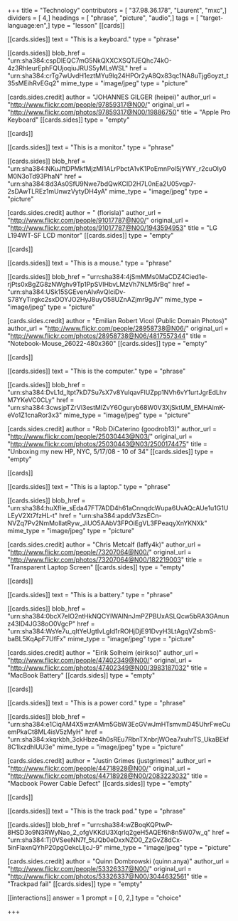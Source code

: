 +++
title = "Technology"
contributors = [ "37.98.36.178", "Laurent", "mxc",]
dividers = [ 4,]
headings = [ "phrase", "picture", "audio",]
tags = [ "target-language:en",]
type = "lesson"
[[cards]]

[[cards.sides]]
text = "This is a keyboard."
type = "phrase"

[[cards.sides]]
blob_href = "urn:sha384:cspDIEQC7mG5NkQXXCXSQTJEQhc74kO-4z3RhIeurEphFQUjoqiuJRUS5yMLsWSL"
href = "urn:sha384:crTg7wUvdH1eztMYu9lq24HPOr2yA8Qx83qc1NA8uTjg6oyzt_t35sMEihRvEGq2"
mime_type = "image/jpeg"
type = "picture"

[cards.sides.credit]
author = "JOHANNES GILGER (heipei)"
author_url = "http://www.flickr.com/people/97859317@N00/"
original_url = "http://www.flickr.com/photos/97859317@N00/19886750"
title = "Apple Pro Keyboard"
[[cards.sides]]
type = "empty"

[[cards]]

[[cards.sides]]
text = "This is a monitor."
type = "phrase"

[[cards.sides]]
blob_href = "urn:sha384:NKuJftDPMkfMjzMI1ALrPbctA1vK1PoEmnPol5jYWY_r2cuOIy0M0N3oTd93PhaN"
href = "urn:sha384:8d3As0SfU9Nwe7bdQwKCID2H7L0nEa2U05vqp7-2sDAwTLREz1mUnwzVytyDH4yA"
mime_type = "image/jpeg"
type = "picture"

[cards.sides.credit]
author = " (florisla)"
author_url = "http://www.flickr.com/people/91017787@N00/"
original_url = "http://www.flickr.com/photos/91017787@N00/1943594953"
title = "LG L194WT-SF LCD monitor"
[[cards.sides]]
type = "empty"

[[cards]]

[[cards.sides]]
text = "This is a mouse."
type = "phrase"

[[cards.sides]]
blob_href = "urn:sha384:4jSmMMs0MaCDZ4Cied1e-rjPts0xBgZG8zNWghv9Tp1PpSVIHbvLMzVh7NLM5rBq"
href = "urn:sha384:USk15SGEvenAIvAvQIciDv-S78YyTirgkc2sxDOYJO2HyJ8uyO58UZnAZjmr9gJV"
mime_type = "image/jpeg"
type = "picture"

[cards.sides.credit]
author = "Emilian Robert Vicol (Public Domain Photos)"
author_url = "http://www.flickr.com/people/28958738@N06/"
original_url = "http://www.flickr.com/photos/28958738@N06/4817557344"
title = "Notebook-Mouse_26022-480x360"
[[cards.sides]]
type = "empty"

[[cards]]

[[cards.sides]]
text = "This is the computer."
type = "phrase"

[[cards.sides]]
blob_href = "urn:sha384:DvL1d_ltpt7kD7Su7sX7v8YuIqavFlUZpp1NVh6vY1urtJgrEdLhvM7YKeVC0CLy"
href = "urn:sha384:3cwsjpTZrVl3estMIZvY6Oguryb68W0V3XjSktUM_EMHAlmK-eVo1Z1cnaRor3x3"
mime_type = "image/jpeg"
type = "picture"

[cards.sides.credit]
author = "Rob DiCaterino (goodrob13)"
author_url = "http://www.flickr.com/people/25030443@N03/"
original_url = "http://www.flickr.com/photos/25030443@N03/2500174475"
title = "Unboxing my new HP, NYC, 5/17/08 - 10 of 34"
[[cards.sides]]
type = "empty"

[[cards]]

[[cards.sides]]
text = "This is a laptop."
type = "phrase"

[[cards.sides]]
blob_href = "urn:sha384:huXflie_sEda47FT7ADD4h61aCnnqdcWupa6UvAQcAUe1u1G1ULEyV2Xt7fzHL-t"
href = "urn:sha384:apddV3zsECn-NVZq7Pv2NmMoIlatRyw_JiUO5AAbV3FPOiEgVL3FPeaqyXnYKNXk"
mime_type = "image/jpeg"
type = "picture"

[cards.sides.credit]
author = "Chris Metcalf (laffy4k)"
author_url = "http://www.flickr.com/people/73207064@N00/"
original_url = "http://www.flickr.com/photos/73207064@N00/182219003"
title = "Transparent Laptop Screen"
[[cards.sides]]
type = "empty"

[[cards]]

[[cards.sides]]
text = "This is a battery."
type = "phrase"

[[cards.sides]]
blob_href = "urn:sha384:0bcX7eIO2ntHkNQCYIWAlNnJmPZPBUxASLQcw5bRA3GAnunz43ID4JG38oO0VgcP"
href = "urn:sha384:WsYe7u_qItYeUgtIvLgId1rROHjDjE91DvyH3LtAgqVZsbmS-baBL5KqApF7UfFx"
mime_type = "image/jpeg"
type = "picture"

[cards.sides.credit]
author = "Eirik Solheim (eirikso)"
author_url = "http://www.flickr.com/people/47402349@N00/"
original_url = "http://www.flickr.com/photos/47402349@N00/3983187032"
title = "MacBook Battery"
[[cards.sides]]
type = "empty"

[[cards]]

[[cards.sides]]
text = "This is a power cord."
type = "phrase"

[[cards.sides]]
blob_href = "urn:sha384:e1CiqAM4X5wzrAMm5GbW3EcGVwJmHTsmvmD45UhrFweCuemPkaCt8ML4isV5zMyH"
href = "urn:sha384:xkqrkbh_3ckHbze4h0sREu7RbnTXnbrjWOea7xuhrTS_UkaBEkf8C1lxzdhlUU3e"
mime_type = "image/jpeg"
type = "picture"

[cards.sides.credit]
author = "Justin Grimes (justgrimes)"
author_url = "http://www.flickr.com/people/44718928@N00/"
original_url = "http://www.flickr.com/photos/44718928@N00/2083223032"
title = "Macbook Power Cable Defect"
[[cards.sides]]
type = "empty"

[[cards]]

[[cards.sides]]
text = "This is the track pad."
type = "phrase"

[[cards.sides]]
blob_href = "urn:sha384:wZBoqKQPtwP-8HSD3o9N3RWyNao_2_ofgVKKdU3Xqrlq2geH5AQEf6h8n5W07w_q"
href = "urn:sha384:Tj0VSeeNN7f_5tJQb0eDxxNZO0_ZzGvZ8dCx-5inFlaxnQYhP20pgOekcLIjcJ-9"
mime_type = "image/jpeg"
type = "picture"

[cards.sides.credit]
author = "Quinn Dombrowski (quinn.anya)"
author_url = "http://www.flickr.com/people/53326337@N00/"
original_url = "http://www.flickr.com/photos/53326337@N00/3044632561"
title = "Trackpad fail"
[[cards.sides]]
type = "empty"

[[interactions]]
answer = 1
prompt = [ 0, 2,]
type = "choice"

+++
